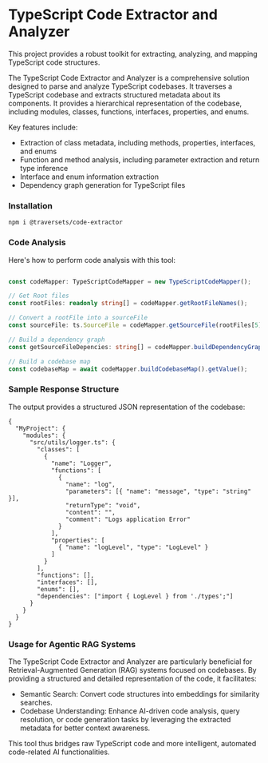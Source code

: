 # TypeScript Code Extractor and Analyzer

This project provides a robust toolkit for extracting, analyzing, and mapping TypeScript code structures.

The TypeScript Code Extractor and Analyzer is a comprehensive solution designed to parse and analyze TypeScript codebases. It traverses a TypeScript codebase and extracts structured metadata about its components. It provides a hierarchical representation of the codebase, including modules, classes, functions, interfaces, properties, and enums.

Key features include:

- Extraction of class metadata, including methods, properties, interfaces, and enums
- Function and method analysis, including parameter extraction and return type inference
- Interface and enum information extraction
- Dependency graph generation for TypeScript files

### Installation
```
npm i @traversets/code-extractor
```

### Code Analysis

Here's how to perform code analysis with this tool:

```typescript

const codeMapper: TypeScriptCodeMapper = new TypeScriptCodeMapper();

// Get Root files
const rootFiles: readonly string[] = codeMapper.getRootFileNames();

// Convert a rootFile into a sourceFile
const sourceFile: ts.SourceFile = codeMapper.getSourceFile(rootFiles[5]);

// Build a dependency graph
const getSourceFileDepencies: string[] = codeMapper.buildDependencyGraph(sourceFile);

// Build a codebase map
const codebaseMap = await codeMapper.buildCodebaseMap().getValue();
```

### Sample Response Structure
The output provides a structured JSON representation of the codebase:
```
{
  "MyProject": {
    "modules": {
      "src/utils/logger.ts": {
        "classes": [
          {
            "name": "Logger",
            "functions": [
              {
                "name": "log",
                "parameters": [{ "name": "message", "type": "string" }],
                "returnType": "void",
                "content": "",
                "comment": "Logs application Error"
              }
            ],
            "properties": [
              { "name": "logLevel", "type": "LogLevel" }
            ]
          }
        ],
        "functions": [],
        "interfaces": [],
        "enums": [],
        "dependencies": ["import { LogLevel } from './types';"]
      }
    }
  }
}

```

### Usage for Agentic RAG Systems
The TypeScript Code Extractor and Analyzer are particularly beneficial for Retrieval-Augmented Generation (RAG) systems focused on codebases. By providing a structured and detailed representation of the code, it facilitates:

- Semantic Search: Convert code structures into embeddings for similarity searches.
- Codebase Understanding: Enhance AI-driven code analysis, query resolution, or code generation tasks by leveraging the extracted metadata for better context awareness.

This tool thus bridges raw TypeScript code and more intelligent, automated code-related AI functionalities.

